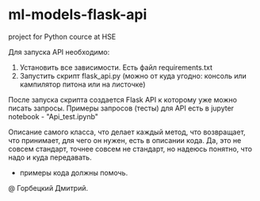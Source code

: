 # ml-models-flask-api
 project for Python cource at HSE

Для запуска API необходимо: 
1. Установить все зависимости. Есть файл requirements.txt
2. Запустить скрипт flask_api.py (можно от куда угодно: консоль или кампилятор питона или на листочке)

После запуска скрипта создается Flask API к которому уже можно писать запросы. 
Примеры запросов (тесты) для API есть в jupyter notebook - "Api_test.ipynb"

Описание самого класса, что делает каждый метод, что возвращает, что принимает, для чего он нужен, есть в описании кода.
Да, это не совсем стандарт, точнее совсем не стандарт, но надеюсь понятно, что надо и куда передавать.
+ примеры кода должны помочь. 

@ Горбецкий Дмитрий.